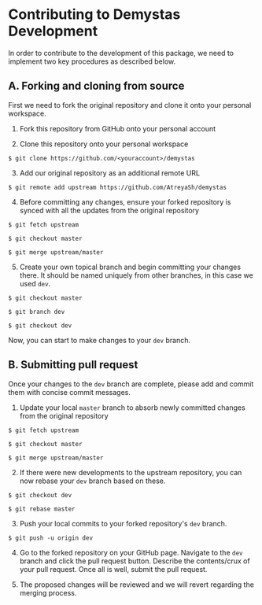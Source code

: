 # Contributing to Demystas Development

In order to contribute to the development of this package, we need to implement two key procedures as described below.

## A. Forking and cloning from source

First we need to fork the original repository and clone it onto your personal workspace.

1. Fork this repository from GitHub onto your personal account

2. Clone this repository onto your personal workspace

```shell
$ git clone https://github.com/<youraccount>/demystas
```

3. Add our original repository as an additional remote URL

```shell
$ git remote add upstream https://github.com/AtreyaSh/demystas
```

4. Before committing any changes, ensure your forked repository is synced with all the updates from the original repository

```shell
$ git fetch upstream

$ git checkout master

$ git merge upstream/master
```

5. Create your own topical branch and begin committing your changes there. It should be named uniquely from other branches, in this case we used `dev`.

```shell
$ git checkout master

$ git branch dev

$ git checkout dev
```

Now, you can start to make changes to your `dev` branch.

## B. Submitting pull request

Once your changes to the `dev` branch are complete, please add and commit them with concise commit messages.

1. Update your local `master` branch to absorb newly committed changes from the original repository

```shell
$ git fetch upstream

$ git checkout master

$ git merge upstream/master
```

2. If there were new developments to the upstream repository, you can now rebase your `dev` branch based on these.

```shell
$ git checkout dev

$ git rebase master
```

3. Push your local commits to your forked repository's `dev` branch.

```shell
$ git push -u origin dev
```

4. Go to the forked repository on your GitHub page. Navigate to the `dev` branch and click the pull request button. Describe the contents/crux of your pull request. Once all is well, submit the pull request.

5. The proposed changes will be reviewed and we will revert regarding the merging process.
